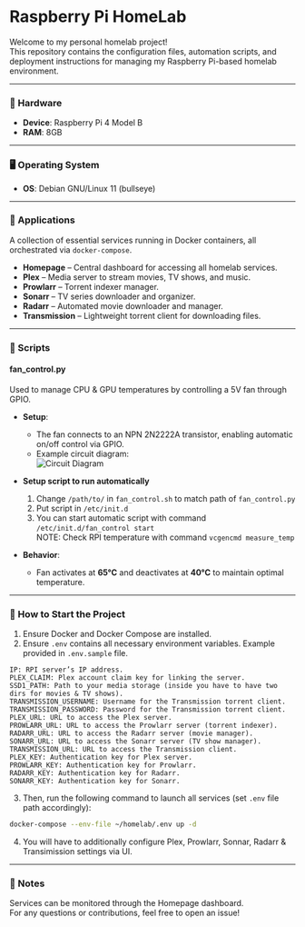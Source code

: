 # Raspberry Pi HomeLab

Welcome to my personal homelab project!<br/>
This repository contains the configuration files, automation scripts, and deployment instructions for managing my Raspberry Pi-based homelab environment.

---

### 📡 Hardware
- **Device**: Raspberry Pi 4 Model B  
- **RAM**: 8GB

---

### 🖥️ Operating System
- **OS**: Debian GNU/Linux 11 (bullseye)  

---

### 🧰 Applications
A collection of essential services running in Docker containers, all orchestrated via `docker-compose`.

- **Homepage** – Central dashboard for accessing all homelab services.
- **Plex** – Media server to stream movies, TV shows, and music.
- **Prowlarr** – Torrent indexer manager.
- **Sonarr** – TV series downloader and organizer.
- **Radarr** – Automated movie downloader and manager.
- **Transmission** – Lightweight torrent client for downloading files.

---

### 🔧 Scripts
#### **fan_control.py**  
Used to manage CPU & GPU temperatures by controlling a 5V fan through GPIO.  

- **Setup**:
  - The fan connects to an NPN 2N2222A transistor, enabling automatic on/off control via GPIO.
  - Example circuit diagram:  
    ![Circuit Diagram](https://github.com/user-attachments/assets/dfefdb75-9d30-48e5-855b-3c200305644f)
- **Setup script to run automatically**
  1. Change `/path/to/` in `fan_control.sh` to match path of `fan_control.py`
  2. Put script in `/etc/init.d`
  3. You can start automatic script with command `/etc/init.d/fan_control start`<br/>
  NOTE: Check RPI temperature with command `vcgencmd measure_temp`
  
- **Behavior**:
  - Fan activates at **65°C** and deactivates at **40°C** to maintain optimal temperature.
  
---

### 🚀 How to Start the Project
1. Ensure Docker and Docker Compose are installed.
2. Ensure `.env` contains all necessary environment variables. Example provided in `.env.sample` file.
```
IP: RPI server’s IP address.
PLEX_CLAIM: Plex account claim key for linking the server.
SSD1_PATH: Path to your media storage (inside you have to have two dirs for movies & TV shows).
TRANSMISSION_USERNAME: Username for the Transmission torrent client.
TRANSMISSION_PASSWORD: Password for the Transmission torrent client.
PLEX_URL: URL to access the Plex server.
PROWLARR_URL: URL to access the Prowlarr server (torrent indexer).
RADARR_URL: URL to access the Radarr server (movie manager).
SONARR_URL: URL to access the Sonarr server (TV show manager).
TRANSMISSION_URL: URL to access the Transmission client.
PLEX_KEY: Authentication key for Plex server.
PROWLARR_KEY: Authentication key for Prowlarr.
RADARR_KEY: Authentication key for Radarr.
SONARR_KEY: Authentication key for Sonarr.
```
3. Then, run the following command to launch all services (set `.env` file path accordingly):

```bash
docker-compose --env-file ~/homelab/.env up -d
```

4. You will have to additionally configure Plex, Prowlarr, Sonnar, Radarr & Transimission settings via UI.

---

### 📄 Notes

Services can be monitored through the Homepage dashboard.<br/>
For any questions or contributions, feel free to open an issue!
